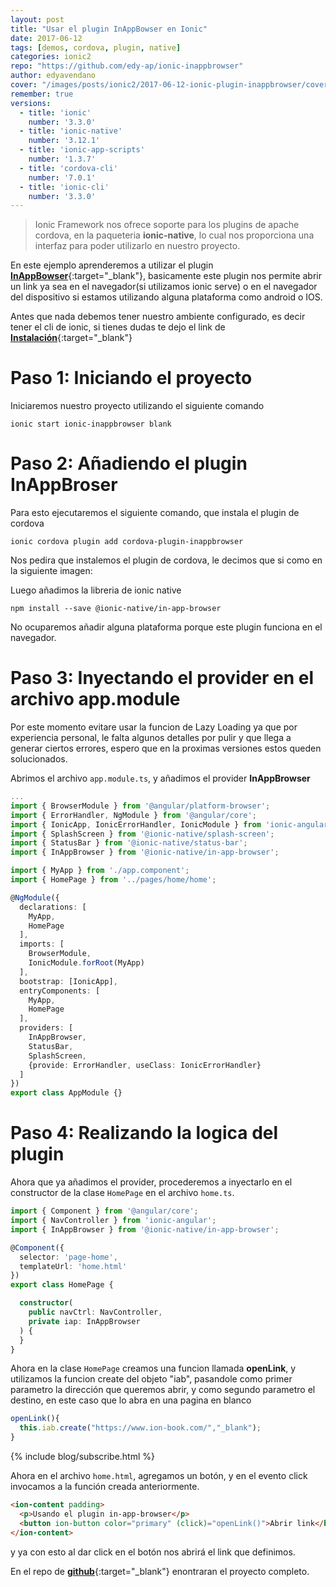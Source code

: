 ```yaml
---
layout: post
title: "Usar el plugin InAppBowser en Ionic"
date: 2017-06-12
tags: [demos, cordova, plugin, native]
categories: ionic2
repo: "https://github.com/edy-ap/ionic-inappbrowser"
author: edyavendano
cover: "/images/posts/ionic2/2017-06-12-ionic-plugin-inappbrowser/cover.jpg"
remember: true
versions:
  - title: 'ionic'
    number: '3.3.0'
  - title: 'ionic-native'
    number: '3.12.1'
  - title: 'ionic-app-scripts'
    number: '1.3.7'
  - title: 'cordova-cli'
    number: '7.0.1'
  - title: 'ionic-cli'
    number: '3.3.0'
---
```


> Ionic Framework nos ofrece soporte para los plugins de apache cordova, en la paqueteria **ionic-native**, lo cual nos proporciona
una interfaz para poder utilizarlo en nuestro proyecto.

En este ejemplo aprenderemos a utilizar el plugin [**InAppBowser**](https://ionicframework.com/docs/native/in-app-browser/){:target="_blank"}, basicamente este plugin nos permite abrir un link ya sea en el navegador(si utilizamos ionic serve) o
en el navegador del dispositivo si estamos utilizando alguna plataforma como android o IOS.

<amp-img width="1024" height="512" layout="responsive" src="/images/posts/ionic2/2017-06-12-ionic-plugin-inappbrowser/cover.jpg" alt="cli-plugin-cordova"></amp-img>

Antes que nada debemos tener nuestro ambiente configurado, es decir tener el cli de ionic, si tienes dudas te dejo el link
de [**Instalación**]( https://ionicframework.com/docs/intro/installation/){:target="_blank"}
 

# Paso 1: Iniciando el proyecto 
Iniciaremos nuestro proyecto utilizando el siguiente comando

```
ionic start ionic-inappbrowser blank
```

# Paso 2: Añadiendo el plugin **InAppBroser**

Para esto ejecutaremos el siguiente comando, que instala el plugin de cordova

```
ionic cordova plugin add cordova-plugin-inappbrowser
```

Nos pedira que instalemos el plugin de cordova, le decimos que si como en la siguiente imagen:

<amp-img width="835" height="141" layout="responsive" src="/images/posts/ionic2/2017-06-12-ionic-plugin-inappbrowser/cli-plugin-cordova.png" alt="cli-plugin-cordova"></amp-img>

Luego añadimos la libreria de ionic native

```
npm install --save @ionic-native/in-app-browser
```

No ocuparemos añadir alguna plataforma porque este plugin funciona en el navegador.

# Paso 3: Inyectando el provider en el archivo app.module

Por este momento evitare usar la funcion de Lazy Loading ya que por experiencia personal, le falta algunos detalles por pulir y que llega a generar ciertos errores, espero que en la proximas versiones estos queden solucionados.

Abrimos el archivo `app.module.ts`, y añadimos el provider **InAppBrowser**

```ts
...
import { BrowserModule } from '@angular/platform-browser';
import { ErrorHandler, NgModule } from '@angular/core';
import { IonicApp, IonicErrorHandler, IonicModule } from 'ionic-angular';
import { SplashScreen } from '@ionic-native/splash-screen';
import { StatusBar } from '@ionic-native/status-bar';
import { InAppBrowser } from '@ionic-native/in-app-browser';

import { MyApp } from './app.component';
import { HomePage } from '../pages/home/home';

@NgModule({
  declarations: [
    MyApp,
    HomePage
  ],
  imports: [
    BrowserModule,
    IonicModule.forRoot(MyApp)
  ],
  bootstrap: [IonicApp],
  entryComponents: [
    MyApp,
    HomePage
  ],
  providers: [
    InAppBrowser,
    StatusBar,
    SplashScreen,
    {provide: ErrorHandler, useClass: IonicErrorHandler}
  ]
})
export class AppModule {}
```

# Paso 4: Realizando la logica del plugin

Ahora que ya añadimos el provider, procederemos a inyectarlo en el constructor de la clase `HomePage` en el archivo `home.ts`.

```ts
import { Component } from '@angular/core';
import { NavController } from 'ionic-angular';
import { InAppBrowser } from '@ionic-native/in-app-browser';

@Component({
  selector: 'page-home',
  templateUrl: 'home.html'
})
export class HomePage {

  constructor(
    public navCtrl: NavController,
    private iap: InAppBrowser
  ) {
  }
}
```

Ahora en la clase `HomePage` creamos una funcion llamada **openLink**, 
y utilizamos la funcion create del objeto "iab", pasandole como primer parametro
la dirección que queremos abrir, y como segundo parametro el destino, en este caso que lo abra en una pagina en blanco

```ts
openLink(){
  this.iab.create("https://www.ion-book.com/","_blank");
}
```

{% include blog/subscribe.html %}

Ahora en el archivo `home.html`, agregamos un botón, y en el evento click invocamos a la función creada anteriormente.

```html
<ion-content padding>
  <p>Usando el plugin in-app-browser</p>
  <button ion-button color="primary" (click)="openLink()">Abrir link</button>
</ion-content>
```

y ya con esto al dar click en el botón nos abrirá el link que definimos.

En el repo de [**github**](https://github.com/edy-ap/ionic-inappbrowser/){:target="_blank"} enontraran el proyecto completo.
